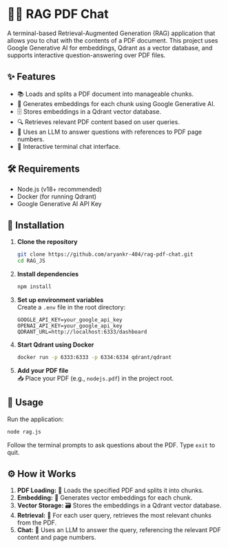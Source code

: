 # 📄🤖 RAG PDF Chat

A terminal-based Retrieval-Augmented Generation (RAG) application that allows you to chat with the contents of a PDF document. This project uses Google Generative AI for embeddings, Qdrant as a vector database, and supports interactive question-answering over PDF files.

## ✨ Features

- 📚 Loads and splits a PDF document into manageable chunks.
- 🧠 Generates embeddings for each chunk using Google Generative AI.
- 🗄️ Stores embeddings in a Qdrant vector database.
- 🔍 Retrieves relevant PDF content based on user queries.
- 🤖 Uses an LLM to answer questions with references to PDF page numbers.
- 💬 Interactive terminal chat interface.

## 🛠️ Requirements

- Node.js (v18+ recommended)
- Docker (for running Qdrant)
- Google Generative AI API Key

## 🚀 Installation

1. **Clone the repository**  
   ```sh
   git clone https://github.com/aryankr-404/rag-pdf-chat.git
   cd RAG_JS
   ```

2. **Install dependencies**  
   ```sh
   npm install
   ```

3. **Set up environment variables**  
   Create a `.env` file in the root directory:
   ```
   GOOGLE_API_KEY=your_google_api_key
   OPENAI_API_KEY=your_google_api_key
   QDRANT_URL=http://localhost:6333/dashboard
   ```

4. **Start Qdrant using Docker**  
   ```sh
   docker run -p 6333:6333 -p 6334:6334 qdrant/qdrant
   ```

5. **Add your PDF file**  
   📥 Place your PDF (e.g., `nodejs.pdf`) in the project root.

## 🏃 Usage

Run the application:

```sh
node rag.js
```

Follow the terminal prompts to ask questions about the PDF. Type `exit` to quit.

## ⚙️ How it Works

1. **PDF Loading:** 📄 Loads the specified PDF and splits it into chunks.
2. **Embedding:** 🧬 Generates vector embeddings for each chunk.
3. **Vector Storage:** 🗃️ Stores the embeddings in a Qdrant vector database.
4. **Retrieval:** 🔎 For each user query, retrieves the most relevant chunks from the PDF.
5. **Chat:** 🤖 Uses an LLM to answer the query, referencing the relevant PDF content and page numbers.


